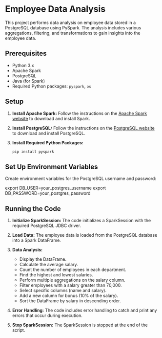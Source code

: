 # Employee Data Analysis

This project performs data analysis on employee data stored in a PostgreSQL database using PySpark. The analysis includes various aggregations, filtering, and transformations to gain insights into the employee data.

## Prerequisites

- Python 3.x
- Apache Spark
- PostgreSQL
- Java (for Spark)
- Required Python packages: `pyspark`, `os`

## Setup

1. **Install Apache Spark:** Follow the instructions on the [Apache Spark website](https://spark.apache.org/downloads.html) to download and install Spark.
   
2. **Install PostgreSQL:** Follow the instructions on the [PostgreSQL website](https://www.postgresql.org/download/) to download and install PostgreSQL.

3. **Install Required Python Packages:**
   ```bash
   pip install pyspark

## Set Up Environment Variables

Create environment variables for the PostgreSQL username and password:

export DB_USER=your_postgres_username
export DB_PASSWORD=your_postgres_password




## Running the Code

1. **Initialize SparkSession:** The code initializes a SparkSession with the required PostgreSQL JDBC driver.

2. **Load Data:** The employee data is loaded from the PostgreSQL database into a Spark DataFrame.

3. **Data Analysis:**
   - Display the DataFrame.
   - Calculate the average salary.
   - Count the number of employees in each department.
   - Find the highest and lowest salaries.
   - Perform multiple aggregations on the salary column.
   - Filter employees with a salary greater than 70,000.
   - Select specific columns (name and salary).
   - Add a new column for bonus (10% of the salary).
   - Sort the DataFrame by salary in descending order.

4. **Error Handling:** The code includes error handling to catch and print any errors that occur during execution.

5. **Stop SparkSession:** The SparkSession is stopped at the end of the script.
